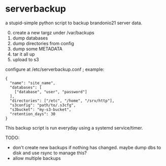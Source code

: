 # serverbackup

a stupid-simple python script to backup brandonio21 server data.

0. create a new targz under /var/backups
1. dump databases
2. dump directories from config
3. dump some METADATA
4. tar it all up
5. upload to s3

configure at /etc/serverbackup.conf ; example:
```
{
  "name": "site_name",
  "databases": [
    ["database", "user", "password"]
  ],
  "directories": ["/etc", "/home", "/srv/http"],
  "s3config": "path/to/.s3cfg",
  "s3bucket": "my-s3-bucket",
  "retention_days": 30
}
```

This backup script is run everyday using a systemd service/timer.

TODO:
* don't create new backups if nothing has changed. maybe dump dbs to disk and use rsync to manage this?
* allow multiple backups
